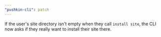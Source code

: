 ```yaml
---
"pushkin-cli": patch
---
```


If the user's site directory isn't empty when they call `install site`, the CLI now asks if they really want to install their site there.
